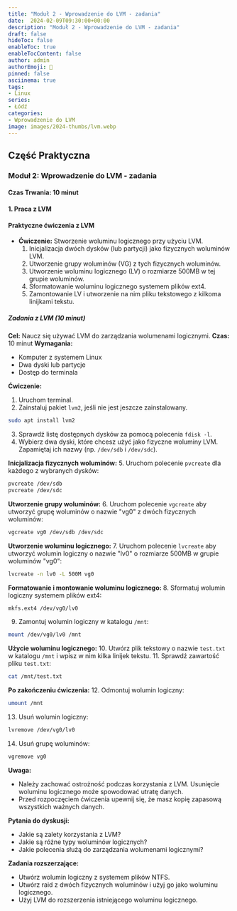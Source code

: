 ```yaml
---
title: "Moduł 2 - Wprowadzenie do LVM - zadania"
date:  2024-02-09T09:30:00+00:00
description: "Moduł 2 - Wprowadzenie do LVM - zadania"
draft: false
hideToc: false
enableToc: true
enableTocContent: false
author: admin
authorEmoji: 🐧
pinned: false
asciinema: true
tags:
- Linux
series:
- Łódź
categories:
- Wprowadzenie do LVM
image: images/2024-thumbs/lvm.webp
---
```

## Część Praktyczna
### Moduł 2: Wprowadzenie do LVM - zadania
#### Czas Trwania: 10 minut


#### 1. **Praca z LVM**

#### Praktyczne ćwiczenia z LVM

- **Ćwiczenie:** Stworzenie woluminu logicznego przy użyciu LVM.
  1. Inicjalizacja dwóch dysków (lub partycji) jako fizycznych woluminów LVM.
  2. Utworzenie grupy woluminów (VG) z tych fizycznych woluminów.
  3. Utworzenie woluminu logicznego (LV) o rozmiarze 500MB w tej grupie woluminów.
  4. Sformatowanie woluminu logicznego systemem plików ext4.
  5. Zamontowanie LV i utworzenie na nim pliku tekstowego z kilkoma linijkami tekstu.

 ##### Zadania z LVM (10 minut)

**Cel:** Naucz się używać LVM do zarządzania wolumenami logicznymi.
**Czas:** 10 minut
**Wymagania:**
* Komputer z systemem Linux
* Dwa dyski lub partycje
* Dostęp do terminala


**Ćwiczenie:**
1. Uruchom terminal.
2. Zainstaluj pakiet `lvm2`, jeśli nie jest jeszcze zainstalowany.
```bash
sudo apt install lvm2
```
3. Sprawdź listę dostępnych dysków za pomocą polecenia `fdisk -l`.
4. Wybierz dwa dyski, które chcesz użyć jako fizyczne woluminy LVM. Zapamiętaj ich nazwy (np. `/dev/sdb` i `/dev/sdc`).


**Inicjalizacja fizycznych woluminów:**
5. Uruchom polecenie `pvcreate` dla każdego z wybranych dysków:
```bash
pvcreate /dev/sdb
pvcreate /dev/sdc
```


**Utworzenie grupy woluminów:**
6. Uruchom polecenie `vgcreate` aby utworzyć grupę woluminów o nazwie "vg0" z dwóch fizycznych woluminów:
```bash
vgcreate vg0 /dev/sdb /dev/sdc
```


**Utworzenie woluminu logicznego:**
7. Uruchom polecenie `lvcreate` aby utworzyć wolumin logiczny o nazwie "lv0" o rozmiarze 500MB w grupie woluminów "vg0":
```bash
lvcreate -n lv0 -L 500M vg0
```


**Formatowanie i montowanie woluminu logicznego:**
8. Sformatuj wolumin logiczny systemem plików ext4:
```bash
mkfs.ext4 /dev/vg0/lv0
```
9. Zamontuj wolumin logiczny w katalogu `/mnt`:
```bash
mount /dev/vg0/lv0 /mnt
```


**Użycie woluminu logicznego:**
10. Utwórz plik tekstowy o nazwie `test.txt` w katalogu `/mnt` i wpisz w nim kilka linijek tekstu.
11. Sprawdź zawartość pliku `test.txt`:
```bash
cat /mnt/test.txt
```


**Po zakończeniu ćwiczenia:**
12. Odmontuj wolumin logiczny:
```bash
umount /mnt
```
13. Usuń wolumin logiczny:
```bash
lvremove /dev/vg0/lv0
```
14. Usuń grupę woluminów:
```bash
vgremove vg0
```


**Uwaga:**
* Należy zachować ostrożność podczas korzystania z LVM. Usunięcie woluminu logicznego może spowodować utratę danych.
* Przed rozpoczęciem ćwiczenia upewnij się, że masz kopię zapasową wszystkich ważnych danych.


**Pytania do dyskusji:**
* Jakie są zalety korzystania z LVM?
* Jakie są różne typy woluminów logicznych?
* Jakie polecenia służą do zarządzania wolumenami logicznymi?


**Zadania rozszerzające:**
* Utwórz wolumin logiczny z systemem plików NTFS.
* Utwórz raid z dwóch fizycznych woluminów i użyj go jako woluminu logicznego.
* Użyj LVM do rozszerzenia istniejącego woluminu logicznego.